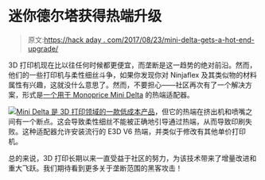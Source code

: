 # 迷你德尔塔获得热端升级

> 原文:[https://hack aday . com/2017/08/23/mini-delta-gets-a-hot-end-upgrade/](https://hackaday.com/2017/08/23/mini-delta-gets-a-hot-end-upgrade/)

3D 打印机现在比以往任何时候都更便宜，而垄断是这一趋势的绝对前沿。然而，他们的一些打印机与柔性细丝斗争，如果你发现你对 Ninjaflex 及其类似物的材料属性有兴趣，这就没什么意思了。然而，不要担心——社区再次有了一个解决方案，形式是[一个用于 Monoprice Mini Delta](https://www.thingiverse.com/thing:2488711) 的热端适配器。

![](../Images/c0f84cec9e6ec713caf08fcbb09de60f.png)[Mini Delta 是 3D 打印领域的一款低成本产品](http://hackaday.com/2017/08/21/monoprice-mini-delta-review/)，但它的热端在挤出机和喷嘴之间有一个断点。这会导致柔性细丝不能被正确地引导通过热端，从而导致印刷失败。这种适配器允许安装流行的 E3D V6 热端，并类似于修改有其他单价打印机。

总的来说，3D 打印长期以来一直受益于社区的努力，为该技术带来了增量改进和重大飞跃。我们期待看到更多关于垄断范围的黑客攻击！